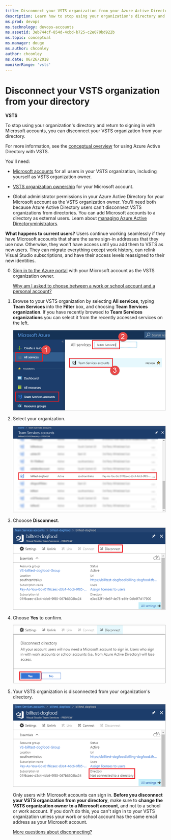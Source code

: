 ```yaml
---
title: Disconnect your VSTS organization from your Azure Active Directory
description: Learn how to stop using your organization's directory and sign in with a Microsoft account by disconnecting your VSTS organization from your directory
ms.prod: devops
ms.technology: devops-accounts
ms.assetid: 3eb744cf-854d-4cbd-b725-c2e070bd922b
ms.topic: conceptual
ms.manager: douge
ms.author: chcomley
author: chcomley
ms.date: 06/26/2018
monikerRange: 'vsts'
---
```

# Disconnect your VSTS organization from your directory

**VSTS**

<a name="DisconnectDirectory"></a>

To stop using your organization's directory and return to signing in with Microsoft accounts, 
you can disconnect your VSTS organization from your directory. 

For more information, see the [conceptual overview](access-with-azure-ad.md) for using Azure Active Directory with VSTS.

You'll need:

*	[Microsoft accounts](https://signup.live.com/) 
for all users in your VSTS organization, 
including yourself as VSTS organization owner.

*	[VSTS organization ownership](faq-change-app-access.md#find-owner) for your Microsoft account. 

*	Global administrator permissions in your Azure Active Directory 
for your Microsoft account as the VSTS organization owner. You'll need both 
because Azure Active Directory users can't disconnect VSTS organizations from directories. 
You can add Microsoft accounts to a directory as external users. 
Learn about [managing Azure Active Directoryministrators](https://azure.microsoft.com/en-us/documentation/articles/active-directory-assign-admin-roles/).

**What happens to current users?**  Users continue working seamlessly if they have Microsoft accounts 
that share the same sign-in addresses that they use now.
Otherwise, they won't have access until you add them to 
VSTS as new users. They can migrate everything except work history, 
can relink Visual Studio subscriptions, and have their access levels reassigned to their new identities.

0.	[Sign in to the Azure portal](https://portal.azure.com/) 
with your Microsoft account as the VSTS organization owner.

	[Why am I asked to choose between a work or school account and a personal account?](faq-azure-access.md#ChooseOrgAcctMSAcct)

0.	Browse to your VSTS organization by selecting **All services**, typing **Team Services** into the **Filter** box, and choosing **Team Services organization**. If you have recently browsed to **Team Services organizations** you can select it from the recently accessed services on the left.

    ![Azure Portal, Team Services organizations](_img/manage-work-access/browse-to-team-services.png)

0. Select your organization.

    ![Azure portal, VSTS, select your organization](_img/manage-work-access/select-team-services-organization.png)

0.	Chooose **Disconnect**.

	![Configure organization](_img/manage-work-access/azure-configure-disconnect.png)

0. Choose **Yes** to confirm.

	![Disconnect organization from directory](_img/manage-work-access/azuredisconnectdirectory1.png)

0.	Your VSTS organization is disconnected from your organization's directory.

	![organization is now disconnected from your directory](_img/manage-work-access/azuredisconnectdirectory3.png)

	Only users with Microsoft accounts can sign in.
	**Before you disconnect your VSTS organization from your directory**, 
	make sure to **change the VSTS organization owner to a Microsoft account**, 
	and not to a school or work account. If you don't do this, 
	you can't sign in to your VSTS organization unless your work or school 
	account has the same email address as your Microsoft account.

	[More questions about disconnecting?](faq-azure-access.md#faq-disconnect)






